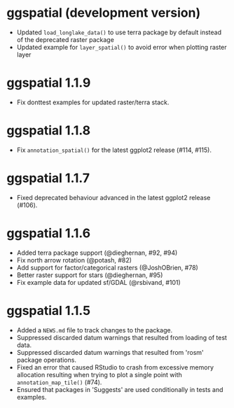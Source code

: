 # ggspatial (development version)

* Updated `load_longlake_data()` to use terra package by default instead of the deprecated raster package
* Updated example for `layer_spatial()` to avoid error when plotting raster layer

# ggspatial 1.1.9

* Fix donttest examples for updated raster/terra stack.

# ggspatial 1.1.8

* Fix `annotation_spatial()` for the latest ggplot2 release (#114, #115).

# ggspatial 1.1.7

* Fixed deprecated behaviour advanced in the latest ggplot2
  release (#106).

# ggspatial 1.1.6

* Added terra package support (@dieghernan, #92, #94)
* Fix north arrow rotation (@potash, #82)
* Add support for factor/categorical rasters (@JoshOBrien, #78)
* Better raster support for stars (@dieghernan, #95)
* Fix example data for updated sf/GDAL (@rsbivand, #101)

# ggspatial 1.1.5

* Added a `NEWS.md` file to track changes to the package.
* Suppressed discarded datum warnings that resulted from loading
  of test data.
* Suppressed discarded datum warnings that resulted from
  'rosm' package operations.
* Fixed an error that caused RStudio to crash from excessive
  memory allocation resulting when trying to plot a single point
  with `annotation_map_tile()` (#74).
* Ensured that packages in 'Suggests' are used conditionally in
  tests and examples.
